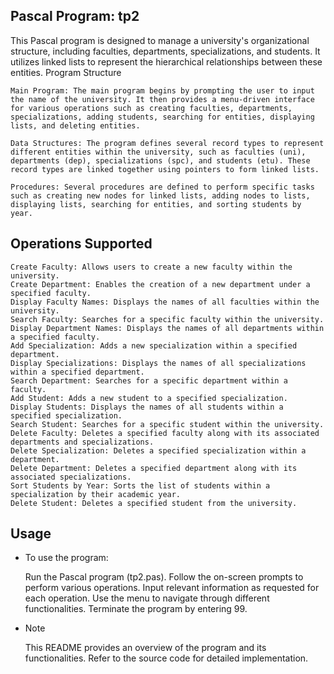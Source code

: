 ## Pascal Program: tp2

This Pascal program is designed to manage a university's organizational structure, including faculties, departments, specializations, and students. It utilizes linked lists to represent the hierarchical relationships between these entities.
Program Structure

    Main Program: The main program begins by prompting the user to input the name of the university. It then provides a menu-driven interface for various operations such as creating faculties, departments, specializations, adding students, searching for entities, displaying lists, and deleting entities.

    Data Structures: The program defines several record types to represent different entities within the university, such as faculties (uni), departments (dep), specializations (spc), and students (etu). These record types are linked together using pointers to form linked lists.

    Procedures: Several procedures are defined to perform specific tasks such as creating new nodes for linked lists, adding nodes to lists, displaying lists, searching for entities, and sorting students by year.

## Operations Supported

    Create Faculty: Allows users to create a new faculty within the university.
    Create Department: Enables the creation of a new department under a specified faculty.
    Display Faculty Names: Displays the names of all faculties within the university.
    Search Faculty: Searches for a specific faculty within the university.
    Display Department Names: Displays the names of all departments within a specified faculty.
    Add Specialization: Adds a new specialization within a specified department.
    Display Specializations: Displays the names of all specializations within a specified department.
    Search Department: Searches for a specific department within a faculty.
    Add Student: Adds a new student to a specified specialization.
    Display Students: Displays the names of all students within a specified specialization.
    Search Student: Searches for a specific student within the university.
    Delete Faculty: Deletes a specified faculty along with its associated departments and specializations.
    Delete Specialization: Deletes a specified specialization within a department.
    Delete Department: Deletes a specified department along with its associated specializations.
    Sort Students by Year: Sorts the list of students within a specialization by their academic year.
    Delete Student: Deletes a specified student from the university.

## Usage

* To use the program:

    Run the Pascal program (tp2.pas).
    Follow the on-screen prompts to perform various operations.
    Input relevant information as requested for each operation.
    Use the menu to navigate through different functionalities.
    Terminate the program by entering 99.

* Note

    This README provides an overview of the program and its functionalities. Refer to the source code for detailed implementation.
